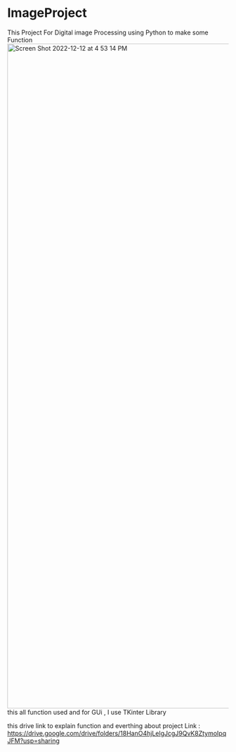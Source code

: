 # ImageProject
This Project For Digital image Processing using Python to make some Function
<img width="1512" alt="Screen Shot 2022-12-12 at 4 53 14 PM" src="https://user-images.githubusercontent.com/83542891/210368462-b14a67fb-56a5-4db9-8989-182323cde601.png">
this all function used and for GUi , I use TKinter Library 

this drive link to explain function and everthing about project 
Link : https://drive.google.com/drive/folders/18HanO4hjLelgJcgJ9QvK8ZtymoIpqJFM?usp=sharing
